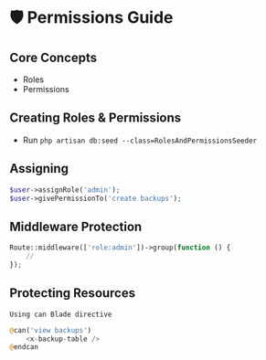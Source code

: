 # 🛡 Permissions Guide

## Core Concepts
- Roles
- Permissions

## Creating Roles & Permissions
- Run `php artisan db:seed --class=RolesAndPermissionsSeeder`

## Assigning
```php
$user->assignRole('admin');
$user->givePermissionTo('create backups');
```

## Middleware Protection

```php
Route::middleware(['role:admin'])->group(function () {
    //
});
```

## Protecting Resources

    Using can Blade directive

```php
@can('view backups')
    <x-backup-table />
@endcan
```